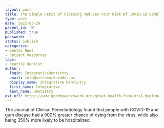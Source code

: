 ```yaml
---
layout: post
title: The Simple Habit of Flossing Reduces Your Risk Of COVID-19 Complications, Says New Study
type: post
date: 2022-03-29
parent_id: '0'
published: true
password: ''
status: publish
categories:
- Dental News
- Patient Resources
tags:
- seattle dentist
author:
  login: IntegrativeDentistry
  email: info@mitchmarderdds.com
  display_name: Integrative Dentistry
  first_name: Integrative
  last_name: Dentistry
ext_url: https://www.goodnewsnetwork.org/great-health-from-oral-hygiene-practices-during-covid-19/
---
```

The Journal of Clinical Periodontology found that people with COVID-19 and gum disease had a 900% greater chance of dying from the virus, while also being 350% more likely to be hospitalized.